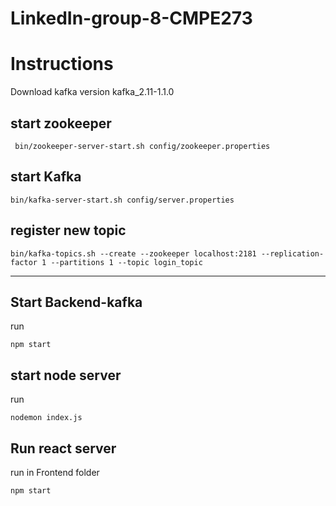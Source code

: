 # LinkedIn-group-8-CMPE273

# Instructions

Download kafka version kafka_2.11-1.1.0

## start zookeeper

```
 bin/zookeeper-server-start.sh config/zookeeper.properties
```

## start Kafka

```
bin/kafka-server-start.sh config/server.properties
```

## register new topic

```
bin/kafka-topics.sh --create --zookeeper localhost:2181 --replication-factor 1 --partitions 1 --topic login_topic

```

---

## Start Backend-kafka

run

```
npm start
```

## start node server

run

```
nodemon index.js
```

## Run react server

run in Frontend folder

```
npm start
```
